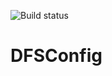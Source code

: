 ![Build status](https://ci.appveyor.com/api/projects/status/go5gb3hsm8asca5r?svg=true&branch=master)
# DFSConfig
